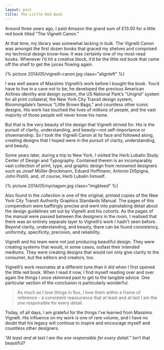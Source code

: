 ```yaml
---
layout: post
title: The Little Red Book
---
```


Around three years ago, I paid Amazon the grand sum of £13.00 for a little red book titled “The Vignelli Canon.”

At that time, my library was somewhat lacking in bulk. The Vignelli Canon was amongst the first dozen books that graced my shelves and comprised my technical design know-how. It was certainly one of my most-read books. Whenever I’d hit a creative block, it’d be the little red book that came off the shelf to get the juices flowing again.

{% picture 2014/05/vignelli-canon.jpg class="alignleft" %}

I was well aware of Massimo Vignelli’s work before I bought the book. You’d have to live in a cave not to be; he developed the previous American Airlines identity and design system, the US National Park’s “Unigrid” system for all print collateral, the New York City Transit design system, Bloomingdale’s famous “Little Brown Bags,” and countless other iconic designs. His work has touched the lives of millions of people, and the vast majority of those people will never know his name.

But that is the very beauty of the design that Vignelli strived for. His is the pursuit of clarity, understanding, and beauty—not self-importance or showmanship. So I took the Vignelli Canon at its face and followed along, creating designs that I hoped were in the pursuit of clarity, understanding, and beauty.

Some years later, during a trip to New York, I visited the Herb Lubalin Study Center of Design and Typography. Contained therein is an incomparably vast collection of print, type, and graphic design from renowned designers such as Josef Müller-Brockmann, Eduard Hoffmann, Antonio DiSpigna, John Pistilli, and, of course, Herb Lubalin himself.

{% picture 2014/05/nyctagsm.jpg class="imgbleed" %}

Also found in the collection is one of the original, printed copies of the New York City Transit Authority Graphics Standards Manual. The pages of this compendium were bafflingly precise and went into painstaking detail about the design guidelines set out by Vignelli and his cohorts. As the pages of the manual were passed between the designers in the room, I realised that there was an entirely separate layer to Vignelli’s work I hadn’t seen before. Beyond clarity, understanding, and beauty, there can be found consistency, uniformity, specificity, precision, and reliability.

Vignelli and his team were not just producing beautiful design. They were creating systems that would, in some cases, outlast their intended mediums. They were creating designs that would not only give clarity to the consumer, but the editors and creators, too.

Vignelli’s work resonates at a different tune than it did when I first opened the little red book. When I read it now, I find myself reading over and over again the things I once skimmed past to get to the tangible advice. One particular section of the conclusion is particularly wonderful.

> As much as I love things in flux, I love them within a frame of reference - a consistent reassurance that at least and at last I am the one responsible for every detail.

Today, of all days, I am grateful for the things I’ve learned from Massimo Vignelli. His influence on my work is one of rare volume, and I have no doubt that his legacy will continue to inspire and encourage myself and countless other designers.

*“At least and at last I am the one responsible for every detail.”* Isn’t that beautiful?

